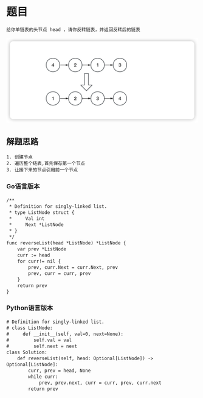 <!--
 * @Date: 2023-03-09 15:32:39
 * @Author: Bruce
 * @Description: 
-->
# 题目

```
给你单链表的头节点 head ，请你反转链表，并返回反转后的链表
```

<img src="./../images/simple/206/206.png">

## 解题思路

```
1. 创建节点
2. 遍历整个链表,首先保存第一个节点
3. 让接下来的节点引用前一个节点
```

### **Go语言版本**

```
/**
 * Definition for singly-linked list.
 * type ListNode struct {
 *     Val int
 *     Next *ListNode
 * }
 */
func reverseList(head *ListNode) *ListNode {
    var prev *ListNode
    curr := head
    for curr!= nil {
        prev, curr.Next = curr.Next, prev
        prev, curr = curr, prev
    }
    return prev
}
```

### **Python语言版本**

```
# Definition for singly-linked list.
# class ListNode:
#     def __init__(self, val=0, next=None):
#         self.val = val
#         self.next = next
class Solution:
    def reverseList(self, head: Optional[ListNode]) -> Optional[ListNode]:
        curr, prev = head, None
        while curr:
            prev, prev.next, curr = curr, prev, curr.next
        return prev
```